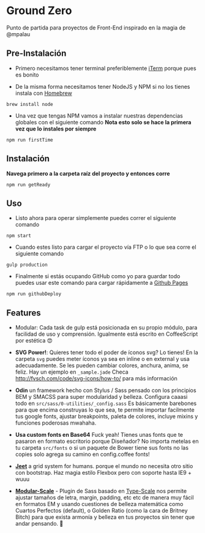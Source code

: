 # Ground Zero
Punto de partida para proyectos de Front-End inspirado en la magia de @mpalau

## Pre-Instalación
- Primero necesitamos tener terminal preferiblemente [iTerm](https://www.iterm2.com/) porque pues es bonito

- De la misma forma necesitamos tener NodeJS y NPM si no los tienes instala con [Homebrew](http://brew.sh/)
```
brew install node
```
- Una vez que tengas NPM vamos a instalar nuestras dependencias globales con el siguiente comando **Nota esto solo se hace la primera vez que lo instales por siempre**
```
npm run firstTime
```

## Instalación

**Navega primero a la carpeta raíz del proyecto y entonces corre**

```
npm run getReady
```

## Uso

- Listo ahora para operar simplemente puedes correr el siguiente comando
```
npm start
```
- Cuando estes listo para cargar el proyecto vía FTP o lo que sea corre el siguiente comando
```
gulp production
```
- Finalmente si estás ocupando GitHub como yo para guardar todo puedes usar este comando para cargar rápidamente a [Github Pages](https://pages.github.com/)
```
npm run githubDeploy
```

## Features
- Modular: Cada task de gulp está posicionada en su propio módulo, para facilidad de uso y comprensión. Igualmente está escrito en CoffeeScript por estética 😍

- **SVG Power!**: Quieres tener todo el poder de íconos svg? Lo tienes! En la carpeta `svg` puedes meter íconos ya sea en inline o en external y usa adecuadamente. Se les pueden cambiar colores, anchura, anima, se feliz. Hay un ejemplo en `_sample.jade` Checa http://fvsch.com/code/svg-icons/how-to/ para más información

- **Odin** un framework hecho con Stylus / Sass pensado con los principios BEM y SMACSS para super modularidad y belleza. Configura caaasi todo en `src/sass/0-utilities/_config.sass` Es básicamente barebones para que encima construyas lo que sea, te permite importar facilmente tus google fonts, ajustar breakpoints, paleta de colores, incluye mixins y funciones poderosas mwahaha.

- **Usa custom fonts en Base64** Fuck yeah! Tienes unas fonts que te pasaron en formato escritorio porque Diseñador? No importa metelas en tu carpeta `src/fonts` o si un paquete de Bower tiene sus fonts no las copies solo agrega su camino en config.coffee fonts!

- [**Jeet**](http://jeet.gs/) a grid system for humans. porque el mundo no necesita otro sitio con bootstrap. Haz magia estilo Flexbox pero con soporte hasta IE9 + wuuu

- [**Modular-Scale**](https://github.com/modularscale/modularscale-sass) - Plugin de Sass basado en [Type-Scale](http://type-scale.com/) nos permite ajustar tamaños de letra, margin, padding, etc etc de manera muy fácil en formatos EM y usando cuestiones de belleza matemática como Cuartos Perfectos (default), o Golden Ratio (como la cara de Britney Bitch) para que exista armonía y belleza en tus proyectos sin tener que andar pensando. 🍺
